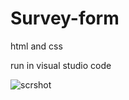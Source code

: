 # Survey-form

 html and css

 run in visual studio code

 
![scrshot](https://github.com/JAVASAK/Survey-form/assets/111525489/dc8b7bf4-3037-44f4-b665-a6f452a41a89)
